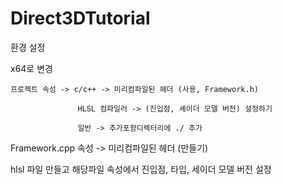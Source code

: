 # Direct3DTutorial

환경 설정

x64로 변경

    프로젝트 속성 -> c/c++ -> 미리컴파일된 헤더 (사용, Framework.h)

                   HLSL 컴파일러 -> (진입점, 셰이더 모델 버전) 설정하기

                   일반 -> 추가포함디렉터리에 ./ 추가
              
Framework.cpp 속성 -> 미리컴파일된 헤더 (만들기)

hlsl 파일 만들고 해당파일 속성에서 진입점, 타입, 세이더 모델 버전 설정
